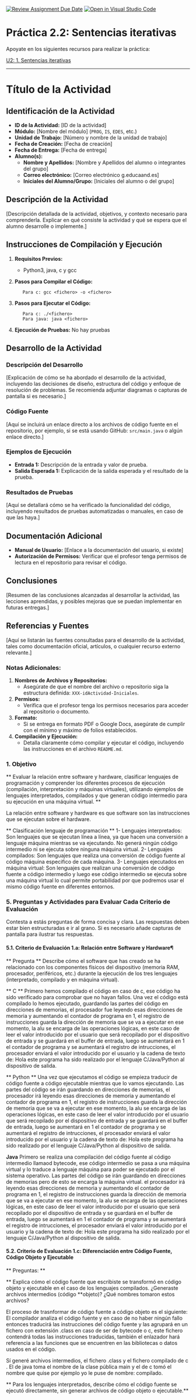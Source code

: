 [![Review Assignment Due Date](https://classroom.github.com/assets/deadline-readme-button-22041afd0340ce965d47ae6ef1cefeee28c7c493a6346c4f15d667ab976d596c.svg)](https://classroom.github.com/a/qQgBV5uk)
[![Open in Visual Studio Code](https://classroom.github.com/assets/open-in-vscode-2e0aaae1b6195c2367325f4f02e2d04e9abb55f0b24a779b69b11b9e10269abc.svg)](https://classroom.github.com/online_ide?assignment_repo_id=16621221&assignment_repo_type=AssignmentRepo)
# Práctica 2.2: Sentencias iterativas

Apoyate en los siguientes recursos para realizar la práctica:

[U2: 1. Sentencias iterativas](https://revilofe.github.io/section1/u02/practica/PROG-U2.-Practica002/)

---

# Título de la Actividad

## Identificación de la Actividad
- **ID de la Actividad:** [ID de la actividad]
- **Módulo:** [Nombre del módulo] (`PROG`, `IS`, `EDES`, etc.)
- **Unidad de Trabajo:** [Número y nombre de la unidad de trabajo]
- **Fecha de Creación:** [Fecha de creación]
- **Fecha de Entrega:** [Fecha de entrega]
- **Alumno(s):** 
  - **Nombre y Apellidos:** [Nombre y Apellidos del alumno o integrantes del grupo]
  - **Correo electrónico:** [Correo electrónico g.educaand.es]
  - **Iniciales del Alumno/Grupo:** [Iniciales del alumno o del grupo]

## Descripción de la Actividad
[Descripción detallada de la actividad, objetivos, y contexto necesario para comprenderla. Explicar en qué consiste la actividad y qué se espera que el alumno desarrolle o implemente.]

## Instrucciones de Compilación y Ejecución
1. **Requisitos Previos:**
   - Python3, java, c y gcc

2. **Pasos para Compilar el Código:**
   ```Para java: javac + <fichero>.java
      Para c: gcc <fichero> -o <fichero>
   ```

3. **Pasos para Ejecutar el Código:**
   ```Para python3: python3 + <fichero>
      Para c: ./<fichero>
      Para java: java <fichero>
   ```

4. **Ejecución de Pruebas:**
No hay pruebas

## Desarrollo de la Actividad
### Descripción del Desarrollo
[Explicación de cómo se ha abordado el desarrollo de la actividad, incluyendo las decisiones de diseño, estructura del código y enfoque de resolución de problemas. Se recomienda adjuntar diagramas o capturas de pantalla si es necesario.]

### Código Fuente
[Aquí se incluirá un enlace directo a los archivos de código fuente en el repositorio, por ejemplo, si se está usando GitHub: `src/main.java` o algún enlace directo.]

### Ejemplos de Ejecución
- **Entrada 1:** Descripción de la entrada y valor de prueba.
- **Salida Esperada 1:** Explicación de la salida esperada y el resultado de la prueba.

### Resultados de Pruebas
[Aquí se detallará cómo se ha verificado la funcionalidad del código, incluyendo resultados de pruebas automatizadas o manuales, en caso de que las haya.]

## Documentación Adicional
- **Manual de Usuario:** [Enlace a la documentación del usuario, si existe]
- **Autorización de Permisos:** Verificar que el profesor tenga permisos de lectura en el repositorio para revisar el código.

## Conclusiones
[Resumen de las conclusiones alcanzadas al desarrollar la actividad, las lecciones aprendidas, y posibles mejoras que se puedan implementar en futuras entregas.]

## Referencias y Fuentes
[Aquí se listarán las fuentes consultadas para el desarrollo de la actividad, tales como documentación oficial, artículos, o cualquier recurso externo relevante.]

### Notas Adicionales:
1. **Nombres de Archivos y Repositorios:**
   - Asegúrate de que el nombre del archivo o repositorio siga la estructura definida: `XXX-idActividad-Iniciales`.
2. **Permisos:**
   - Verifica que el profesor tenga los permisos necesarios para acceder al repositorio o documento.
3. **Formato:**
   - Si se entrega en formato PDF o Google Docs, asegúrate de cumplir con el mínimo y máximo de folios establecidos.
4. **Compilación y Ejecución:**
   - Detalla claramente cómo compilar y ejecutar el código, incluyendo las instrucciones en el archivo `README.md`.


### 1. Objetivo
** Evaluar la relación entre software y hardware, clasificar lenguajes de programación y comprender los diferentes procesos de ejecución (compilación, interpretación y 
máquinas virtuales), utilizando ejemplos de lenguajes interpretados, compilados y que generan código intermedio para su ejecución en una máquina virtual. **


La relación entre software y hardware es que software son las instrucciones que se ejecutan sobre el hardware.

** Clasificación lenguaje de programación **
    1- Lenguajes interpretados: Son lenguajes que se ejecutan línea a línea, ya que hacen una conversión a lenguaje máquina mientras se va ejecutando. No generá ningún código intermedio ni se ejecuta sobre ninguna máquina virtual.
    2- Lenguajes compilados: Son lenguajes que realiza una conversión de código fuente al código máquina especifico de cada máquina.
    3- Lenguajes ejecutados en máquina virtual: Son lenguajes que realizan una conversión de código fuente a código intermedio y luego ese código intermedio se ejecuta sobre una máquina virtual lo cual permite portabilidad por que podremos usar el mismo código fuente en diferentes entornos.


### 5. Preguntas y Actividades para Evaluar Cada Criterio de Evaluación
Contesta a estás preguntas de forma concisa y clara. Las respuestas deben estar bien estructuradas e ir al grano. Si es necesario añade capturas de pantalla para ilustrar tus respuestas.
#### 5.1. Criterio de Evaluación 1.a: Relación entre Software y Hardware¶
** Pregunta **
Describe cómo el software que has creado se ha relacionado con los componentes físicos del dispositivo (memoria RAM, procesador, periféricos, etc.) durante la ejecución de los tres lenguajes (interpretado, compilado y en máquina virtual).

** C **
Primero hemos compilado el código en caso de c, ese código ha sido verificado para comprobar que no hayan fallos.
Una vez el código está compilado lo hemos ejecutado, guardando las partes del código en direcciones de memorias, 
el procesador fue leyendo esas direcciones de memoria y aumentando el contador de programa en 1,
el registro de instrucciones guarda la dirección de memoria que se va a ejecutar en ese momento,
la alu se encarga de las operaciones lógicas, en este caso de leer el valor introducido por el usuario que será recopilado por el dispositivo de entrada y se guardará en el buffer de entrada, luego se aumentará en 1 el contador de programa y se aumentará el registro de intrucciones, el procesador enviará el valor introducido por el usuario y la cadena de texto de: Hola este programa ha sido realizado por el lenguaje C/Java/Python al dispositivo de salida.

** Python **
Una vez que ejecutamos el código se empieza traducir de código fuente a código ejecutable mientras que lo vamos ejecutando.
Las partes del código se  irán guardando en direcciones de memorias, 
el procesador irá leyendo esas direcciones de memoria y aumentando el contador de programa en 1,
el registro de instrucciones guarda la dirección de memoria que se va a ejecutar en ese momento,
la alu se encarga de las operaciones lógicas, en este caso de leer el valor introducido por el usuario que será recopilado por el dispositivo de entrada y se guardará en el buffer de entrada, luego se aumentará en 1 el contador de programa y se aumentará el registro de intrucciones, el procesador enviará el valor introducido por el usuario y la cadena de texto de: Hola este programa ha sido realizado por el lenguaje C/Java/Python al dispositivo de salida.

**Java**
Primero se realiza una compilación del código fuente al código intermedio llamaod bytecode, ese código intermedio se pasa a una máquina virtual y lo traduce a lenguaje máquina para poder se ejecutado por el sistema operativo.
Las partes del código se  irán guardando en direcciones de memorias pero de esto se encarga la máquina virtual.
el procesador irá leyendo esas direcciones de memoria y aumentando el contador de programa en 1,
el registro de instrucciones guarda la dirección de memoria que se va a ejecutar en ese momento,
la alu se encarga de las operaciones lógicas, en este caso de leer el valor introducido por el usuario que será recopilado por el dispositivo de entrada y se guardará en el buffer de entrada, luego se aumentará en 1 el contador de programa y se aumentará el registro de intrucciones, el procesador enviará el valor introducido por el usuario y la cadena de texto de: Hola este programa ha sido realizado por el lenguaje C/Java/Python al dispositivo de salida.

#### 5.2. Criterio de Evaluación 1.c: Diferenciación entre Código Fuente, Código Objeto y Ejecutable
** Preguntas: **

** Explica cómo el código fuente que escribiste se transformó en código objeto y ejecutable en el caso de los lenguajes compilados. ¿Generaste archivos intermedios (código **objeto)? ¿Qué nombres tomaron estos archivos?

El proceso de trasnformar de código fuente a código objeto es el siguiente:
El compilador analiza el código fuente y en caso de no haber ningún fallo entonces traducirá las instrucciones del código fuente y las agrupará en un fichero con extensión .class en caso de ser de bytecode o c, este fichero contendrá todas las instrucciones traducidas, también el enlazador hará referencia a las funciones que se encuentren en las bibliotecas o datos usados en el código.

Sí generé archivos intermedios, el fichero .class y el fichero compilado de c .
El de java toma el nombre de la clase pública main y el de c tomó el nombre que quise por ejemplo yo le puse de nombre: compilado.


** Para los lenguajes interpretados, describe cómo el código fuente se ejecutó directamente, sin generar archivos de código objeto o ejecutable.** 

